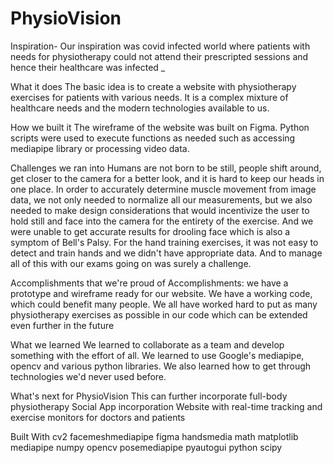 # PhysioVision



Inspiration-
Our inspiration was covid infected world where patients with needs for physiotherapy could not attend their prescripted sessions and hence their healthcare was infected _

What it does
The basic idea is to create a website with physiotherapy exercises for patients with various needs. It is a complex mixture of healthcare needs and the modern technologies available to us.

How we built it
The wireframe of the website was built on Figma. Python scripts were used to execute functions as needed such as accessing mediapipe library or processing video data.

Challenges we ran into
Humans are not born to be still, people shift around, get closer to the camera for a better look, and it is hard to keep our heads in one place. In order to accurately determine muscle movement from image data, we not only needed to normalize all our measurements, but we also needed to make design considerations that would incentivize the user to hold still and face into the camera for the entirety of the exercise. And we were unable to get accurate results for drooling face which is also a symptom of Bell's Palsy. For the hand training exercises, it was not easy to detect and train hands and we didn't have appropriate data. And to manage all of this with our exams going on was surely a challenge.

Accomplishments that we're proud of
Accomplishments: we have a prototype and wireframe ready for our website. We have a working code, which could benefit many people. We all have worked hard to put as many physiotherapy exercises as possible in our code which can be extended even further in the future

What we learned
We learned to collaborate as a team and develop something with the effort of all. We learned to use Google's mediapipe, opencv and various python libraries. We also learned how to get through technologies we'd never used before.

What's next for PhysioVision
This can further incorporate full-body physiotherapy
Social App incorporation
Website with real-time tracking and exercise monitors for doctors and patients

Built With
cv2
facemeshmediapipe
figma
handsmedia
math
matplotlib
mediapipe
numpy
opencv
posemediapipe
pyautogui
python
scipy
